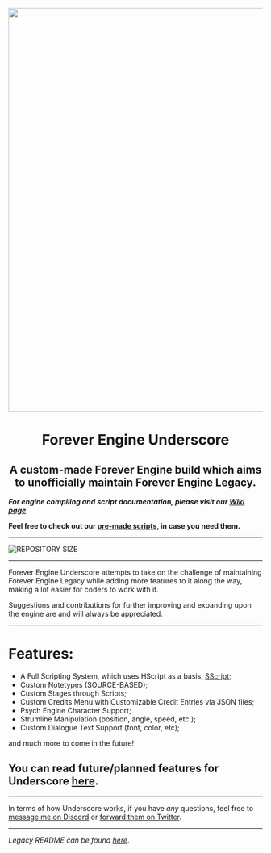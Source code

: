 <p align="center">
  <img src="https://media.discordapp.net/attachments/821758818135572491/884267252357156934/FELogo.png" width="800"/></a>
  <h1 align="center">Forever Engine Underscore</h1>
  <h2 align="center">A custom-made Forever Engine build which aims to unofficially maintain Forever Engine Legacy.</h2>
</p>

***For engine compiling and script documentation, please visit our [Wiki page](https://github.com/BeastlyGhost/Forever-Engine-Underscore/wiki)***.

**Feel free to check out our [pre-made scripts](https://github.com/BeastlyGhost/Forever-Engine-Underscore/tree/master/docs), in case you need them.**

----------------------------------------------

![REPOSITORY SIZE](https://img.shields.io/github/repo-size/BeastlyGhost/Forever-Engine-Underscore)

----------------------------------------------
Forever Engine Underscore attempts to take on the challenge of maintaining Forever Engine Legacy while adding more features to it along the way, making a lot easier for coders to work with it.

Suggestions and contributions for further improving and expanding upon the engine are and will always be appreciated.

----------------------------------------------
# Features:
* A Full Scripting System, which uses HScript as a basis, [SScript](https://github.com/TheWorldMachinima/SScript);
* Custom Notetypes (SOURCE-BASED);
* Custom Stages through Scripts;
* Custom Credits Menu with Customizable Credit Entries via JSON files;
* Psych Engine Character Support;
* Strumline Manipulation (position, angle, speed, etc.);
* Custom Dialogue Text Support (font, color, etc);

and much more to come in the future!

## You can read future/planned features for Underscore [here](/docs/PLANNED-FEATURES.md).

----------------------------------------------
In terms of how Underscore works, if you have *any* questions, feel free to [message me on Discord](https://discord.com/users/597124141530742805) or [forward them on Twitter](https://twitter.com/Fan_de_RPG).

----------------------------------------------
*Legacy README can be found [here](https://github.com/Yoshubs/Forever-Engine-Legacy/blob/master/README.md)*.
